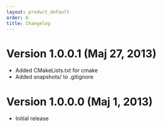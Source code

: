 ```yaml
---
layout: product_default
order: 6
title: Changelog
---
```

# Version 1.0.0.1 (Maj 27, 2013)

* Added CMakeLists.txt for cmake
* Added snapshots/ to .gitignore

# Version 1.0.0.0 (Maj 1, 2013)

* Initial release